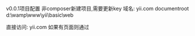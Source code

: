 v0.0.1项目配置
非composer新建项目,需要更新key
域名:
yii.com
documentroot  d:\wamp\www\yii\basic\web

直接访问:
yii.com
如果有页面则通过